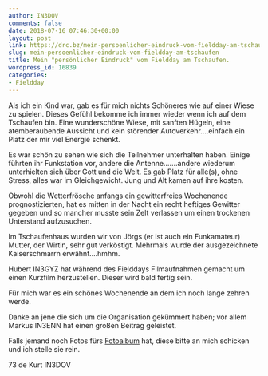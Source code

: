 ```yaml
---
author: IN3DOV
comments: false
date: 2018-07-16 07:46:30+00:00
layout: post
link: https://drc.bz/mein-persoenlicher-eindruck-vom-fieldday-am-tschaufen/
slug: mein-persoenlicher-eindruck-vom-fieldday-am-tschaufen
title: Mein "persönlicher Eindruck" vom Fieldday am Tschaufen.
wordpress_id: 16839
categories:
- Fieldday
---
```


Als ich ein Kind war, gab es für mich nichts Schöneres wie auf einer Wiese zu spielen. Dieses Gefühl bekomme ich immer wieder wenn ich auf dem Tschaufen bin. Eine wunderschöne Wiese, mit sanften Hügeln, eine atemberaubende Aussicht und kein störender Autoverkehr….einfach ein Platz der mir viel Energie schenkt.

Es war schön zu sehen wie sich die Teilnehmer unterhalten haben. Einige führten ihr Funkstation vor, andere die Antenne…….andere wiederum unterhielten sich über Gott und die Welt. Es gab Platz für alle(s), ohne Stress, alles war im Gleichgewicht. Jung und Alt kamen auf ihre kosten.

Obwohl die Wetterfrösche anfangs ein gewitterfreies Wochenende prognostizierten, hat es mitten in der Nacht ein recht heftiges Gewitter gegeben und so mancher musste sein Zelt verlassen um einen trockenen Unterstand aufzusuchen.

Im Tschaufenhaus wurden wir von Jörgs (er ist auch ein Funkamateur) Mutter, der Wirtin, sehr gut verköstigt. Mehrmals wurde der ausgezeichnete Kaiserschmarrn erwähnt….hmhm.

Hubert IN3GYZ hat während des Fielddays Filmaufnahmen gemacht um einen Kurzfilm herzustellen. Dieser wird bald fertig sein.

Für mich war es ein schönes Wochenende an dem ich noch lange zehren werde.

Danke an jene die sich um die Organisation gekümmert haben; vor allem Markus IN3ENN hat einen großen Beitrag geleistet.

Falls jemand noch Fotos fürs [Fotoalbum](https://drc.bz/drc-intern/fotoalbum/?occur=1&cover=0&album=171#wppa-container-1) hat, diese bitte an mich schicken und ich stelle sie rein.

73 de Kurt IN3DOV
